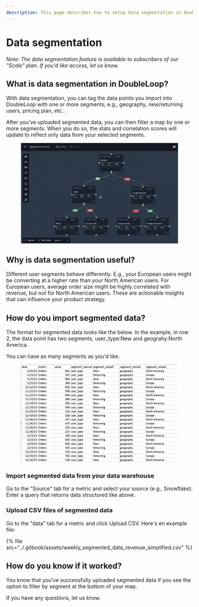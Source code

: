 ```yaml
---
description: This page describes how to setup data segmentation in DoubleLoop.
---
```


# Data segmentation

_Note: The data segmentation feature is available to subscribers of our "Scale" plan. If you'd like access, let us know._

## What is data segmentation in DoubleLoop?

With data segmentation, you can tag the data points you import into DoubleLoop with one or more segments; e.g., geography, new/returning users, pricing plan, etc..

After you've uploaded segmented data, you can then filter a map by one or more segments. When you do so, the stats and correlation scores will update to reflect only data from your selected segments.

<figure><img src="../.gitbook/assets/CleanShot 2024-01-24 at 23.19.04.gif" alt=""><figcaption></figcaption></figure>

## Why is data segmentation useful?

Different user segments behave differently. E.g., your European users might be converting at a higher rate than your North American users. For European users, average order size might be highly correlated with revenue, but not for North American users. These are actionable insights that can influence your product strategy.

## How do you import segmented data?

The format for segmented data looks like the below. In the example, in row 2, the data point has two segments, user\_type:New and geograhy:North America.

You can have as many segments as you'd like.

<figure><img src="../.gitbook/assets/CleanShot 2024-01-24 at 23.28.05@2x.png" alt=""><figcaption></figcaption></figure>

### Import segmented data from your data warehouse

Go to the "Source" tab for a metric and select your source (e.g., Snowflake). Enter a query that returns data structured like above.

### Upload CSV files of segmented data

Go to the "data" tab for a metric and click Upload CSV. Here's en example file:

{% file src="../.gitbook/assets/weekly_segmented_data_revenue_simplified.csv" %}

## How do you know if it worked?

You know that you've successfully uploaded segmented data if you see the option to filter by segment at the bottom of your map.

If you have any questions, let us know.
